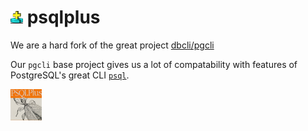 # <img width=20 height=20 src=sqlplus.png> psqlplus

We are a hard fork of the great project [dbcli/pgcli](https://github.com/dbcli/pgcli)

Our `pgcli` base project gives us a lot of compatability with features of PostgreSQL's great CLI [`psql`](https://postgresql.org).


<img width=50 height=50 src=psql-plus.png>
